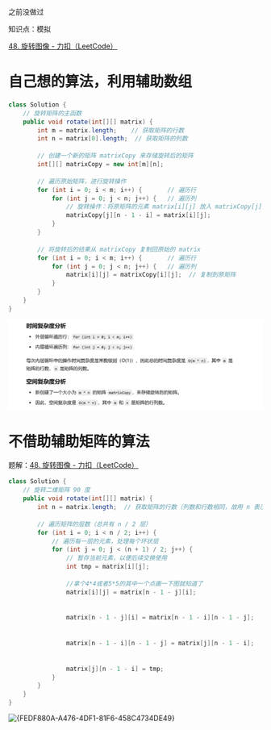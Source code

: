 



之前没做过



知识点：模拟



[48. 旋转图像 - 力扣（LeetCode）](https://leetcode.cn/problems/rotate-image/description/?envType=study-plan-v2&envId=top-100-liked)



# 自己想的算法，利用辅助数组





```java
class Solution {
    // 旋转矩阵的主函数
    public void rotate(int[][] matrix) {
        int m = matrix.length;    // 获取矩阵的行数
        int n = matrix[0].length;  // 获取矩阵的列数

        // 创建一个新的矩阵 matrixCopy 来存储旋转后的矩阵
        int[][] matrixCopy = new int[m][n];
        
        // 遍历原始矩阵，进行旋转操作
        for (int i = 0; i < m; i++) {       // 遍历行
            for (int j = 0; j < n; j++) {   // 遍历列
                // 旋转操作：将原矩阵的元素 matrix[i][j] 放入 matrixCopy[j][n - 1 - i]
                matrixCopy[j][n - 1 - i] = matrix[i][j];
            }
        }

        // 将旋转后的结果从 matrixCopy 复制回原始的 matrix
        for (int i = 0; i < m; i++) {       // 遍历行
            for (int j = 0; j < n; j++) {   // 遍历列
                matrix[i][j] = matrixCopy[i][j];  // 复制到原矩阵
            }
        }
    }
}

```

![{6A2D1C6E-B0A0-45BD-89F7-85D63771E733}](assets/{6A2D1C6E-B0A0-45BD-89F7-85D63771E733}.png)







# 不借助辅助矩阵的算法





题解：[48. 旋转图像 - 力扣（LeetCode）](https://leetcode.cn/problems/rotate-image/solutions/526980/xuan-zhuan-tu-xiang-by-leetcode-solution-vu3m/?envType=study-plan-v2&envId=top-100-liked)





```java
class Solution {
    // 旋转二维矩阵 90 度
    public void rotate(int[][] matrix) {
        int n = matrix.length;  // 获取矩阵的行数（列数和行数相同，故用 n 表示）

        // 遍历矩阵的层数（总共有 n / 2 层）
        for (int i = 0; i < n / 2; i++) {
            // 遍历每一层的元素，处理每个环状层
            for (int j = 0; j < (n + 1) / 2; j++) {
                // 暂存当前元素，以便后续交换使用
                int tmp = matrix[i][j];
                
                //拿个4*4或者5*5的其中一个点画一下图就知道了
                matrix[i][j] = matrix[n - 1 - j][i];
                
          
                matrix[n - 1 - j][i] = matrix[n - 1 - i][n - 1 - j];
                
             
                matrix[n - 1 - i][n - 1 - j] = matrix[j][n - 1 - i];
                
           
                matrix[j][n - 1 - i] = tmp;
            }
        }
    }
}

```

![{FEDF880A-A476-4DF1-81F6-458C4734DE49}](C:/Users/yang/AppData/Local/Packages/MicrosoftWindows.Client.CBS_cw5n1h2txyewy/TempState/ScreenClip/{FEDF880A-A476-4DF1-81F6-458C4734DE49}.png)